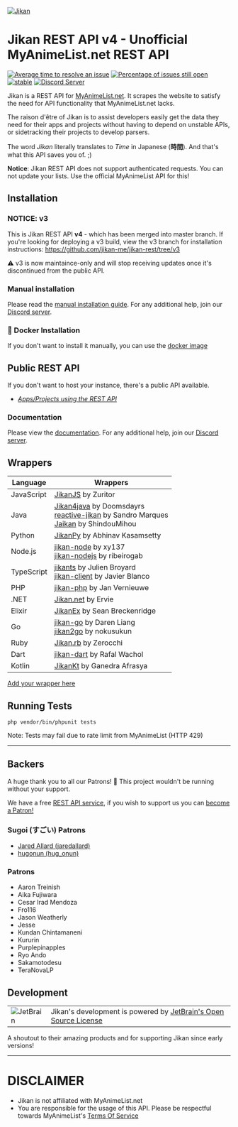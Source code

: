 [![Jikan](https://i.imgur.com/ccx3pxo.png)](#jikan---unofficial-myanimelistnet-php-api)

# Jikan REST API v4 - Unofficial MyAnimeList.net REST API
[![Average time to resolve an issue](http://isitmaintained.com/badge/resolution/jikan-me/jikan-rest.svg)](http://isitmaintained.com/project/jikan-me/jikan-rest "Average time to resolve an issue") [![Percentage of issues still open](http://isitmaintained.com/badge/open/jikan-me/jikan-rest.svg)](http://isitmaintained.com/project/jikan-me/jikan-rest "Percentage of issues still open") [![stable](https://img.shields.io/badge/PHP-^8.0-blue.svg?style=flat)]() [![Discord Server](https://img.shields.io/discord/460491088004907029.svg?style=flat&logo=discord)](https://discordapp.com/invite/4tvCr36)

Jikan is a REST API for [MyAnimeList.net](https://myanimelist.net). It scrapes the website to satisfy the need for API functionality that MyAnimeList.net lacks.

The raison d'être of Jikan is to assist developers easily get the data they need for their apps and projects without having to depend on unstable APIs, or sidetracking their projects to develop parsers.

The word _Jikan_ literally translates to _Time_ in Japanese (**時間**). And that's what this API saves you of. ;)

**Notice**: Jikan REST API does not support authenticated requests. You can not update your lists. Use the official MyAnimeList API for this!


## Installation

### NOTICE: v3
This is Jikan REST API **v4** - which has been merged into master branch. If you're looking for deploying a v3 build, view the v3 branch for installation instructions:
https://github.com/jikan-me/jikan-rest/tree/v3

⚠ v3 is now maintaince-only and will stop receiving updates once it's discontinued from the public API.

### Manual installation
Please read the [manual installation guide](https://github.com/jikan-me/jikan-rest/wiki).
For any additional help, join our [Discord server](http://discord.jikan.moe/).

### 🐳 Docker Installation
If you don't want to install it manually, you can use the [docker image](https://github.com/jikan-me/jikan-docker)

## Public REST API
If you don't want to host your instance, there's a public API available.

- *[Apps/Projects using the REST API](https://jikan.moe/showcase)*

### Documentation
Please view the [documentation](https://docs.api.jikan.moe/).
For any additional help, join our [Discord server](http://discord.jikan.moe/).

## Wrappers

| Language   | Wrappers |
|------------|----------|
| JavaScript | [JikanJS](https://github.com/zuritor/jikanjs) by Zuritor |
| Java       | [Jikan4java](https://github.com/Doomsdayrs/Jikan4java) by Doomsdayrs<br>[reactive-jikan](https://github.com/SandroHc/reactive-jikan) by Sandro Marques<br>[Jaikan](https://github.com/ShindouMihou/Jaikan) by ShindouMihou |
| Python     | [JikanPy](https://github.com/abhinavk99/jikanpy) by Abhinav Kasamsetty |
| Node.js    | [jikan-node](https://github.com/xy137/jikan-node) by xy137<br>[jikan-nodejs](https://github.com/ribeirogab/jikan-nodejs) by ribeirogab |
| TypeScript | [jikants](https://github.com/Julien-Broyard/jikants) by Julien Broyard<br>[jikan-client](https://github.com/javi11/jikan-client) by Javier Blanco |
| PHP        | [jikan-php](https://github.com/janvernieuwe/jikan-jikanPHP) by Jan Vernieuwe |
| .NET       | [Jikan.net](https://github.com/Ervie/jikan.net) by Ervie |
| Elixir     | [JikanEx](https://github.com/seanbreckenridge/jikan_ex) by Sean Breckenridge |
| Go         | [jikan-go](https://github.com/darenliang/jikan-go) by Daren Liang<br>[jikan2go](https://github.com/nokusukun/jikan2go) by nokusukun |
| Ruby       | [Jikan.rb](https://github.com/Zerocchi/jikan.rb) by Zerocchi |
| Dart       | [jikan-dart](https://github.com/charafau/jikan-dart) by Rafal Wachol |
| Kotlin     | [JikanKt](https://github.com/GSculerlor/JikanKt) by Ganedra Afrasya |

[Add your wrapper here](https://github.com/jikan-me/jikan-rest/edit/master/readme.md)

## Running Tests

`php vendor/bin/phpunit tests`

Note: Tests may fail due to rate limit from MyAnimeList (HTTP 429)

---
## Backers

A huge thank you to all our Patrons! 🙏 This project wouldn't be running without your support.

We have a free [REST API service](https://jikan.moe), if you wish to support us you can [become a Patron!](https://patreon.com/jikan)

### Sugoi (すごい) Patrons

- [Jared Allard (jaredallard)](https://github.com/jaredallard)
- [hugonun (hug_onun)](https://twitter.com/hug_onun)

### Patrons

- Aaron Treinish
- Aika Fujiwara
- Cesar Irad Mendoza
- Fro116
- Jason Weatherly
- Jesse
- Kundan Chintamaneni
- Kururin
- Purplepinapples
- Ryo Ando
- Sakamotodesu
- TeraNovaLP

## Development

|||
|------------|----------|
| ![JetBrain](https://user-images.githubusercontent.com/9166451/126047249-9e5bdc63-ae91-4082-bca5-ffe271b421da.png) | Jikan's development is powered by [JetBrain's Open Source License](https://jb.gg/OpenSource) |

A shoutout to their amazing products and for supporting Jikan since early versions!

---

# DISCLAIMER

- Jikan is not affiliated with MyAnimeList.net
- You are responsible for the usage of this API. Please be respectful towards MyAnimeList's [Terms Of Service](https://myanimelist.net/about/terms_of_use)

